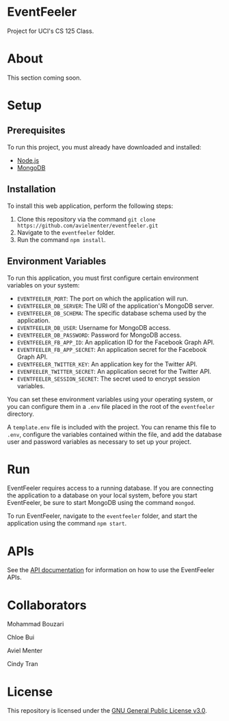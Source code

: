 # EventFeeler
Project for UCI's CS 125 Class.

# About
This section coming soon.

# Setup
## Prerequisites
To run this project, you must already have downloaded and installed:
- [Node.js](https://nodejs.org/en/)
- [MongoDB](https://www.mongodb.com/)

## Installation
To install this web application, perform the following steps:
1. Clone this repository via the command `git clone https://github.com/avielmenter/eventfeeler.git`
2. Navigate to the `eventfeeler` folder.
3. Run the command `npm install`.

## Environment Variables
To run this application, you must first configure certain environment variables on your system:
- `EVENTFEELER_PORT`: The port on which the application will run.
- `EVENTFEELER_DB_SERVER`: The URI of the application's MongoDB server.
- `EVENTFEELER_DB_SCHEMA`: The specific database schema used by the application.
- `EVENTFEELER_DB_USER`: Username for MongoDB access.
- `EVENTFEELER_DB_PASSWORD`: Password for MongoDB access.
- `EVENTFEELER_FB_APP_ID`: An application ID for the Facebook Graph API.
- `EVENTFEELER_FB_APP_SECRET`: An application secret for the Facebook Graph API.
- `EVENTFEELER_TWITTER_KEY`: An application key for the Twitter API.
- `EVENFEELER_TWITTER_SECRET`: An application secret for the Twitter API.
- `EVENTFEELER_SESSION_SECRET`: The secret used to encrypt session variables.

You can set these environment variables using your operating system, or you can configure them in a `.env` file placed in the root of the `eventfeeler` directory.

A `template.env` file is included with the project. You can rename this file to `.env`, configure the variables contained within the file, and add the database user and password variables as necessary to set up your project.

# Run
EventFeeler requires access to a running database. If you are connecting the application to a database on your local system, before you start EventFeeler, be sure to start MongoDB using the command `mongod`.

To run EventFeeler, navigate to the `eventfeeler` folder, and start the application using the command `npm start`.

# APIs
See the [API documentation](https://github.com/avielmenter/eventfeeler/tree/master/api) for information on how to use the EventFeeler APIs.

# Collaborators
Mohammad Bouzari

Chloe Bui

Aviel Menter

Cindy Tran

# License
This repository is licensed under the [GNU General Public License v3.0](https://github.com/avielmenter/eventfeeler/blob/master/LICENSE).
